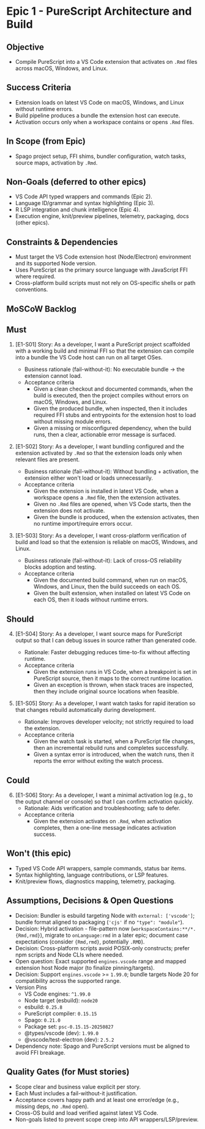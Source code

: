 # Epic 1 - PureScript Architecture and Build

## Objective
- Compile PureScript into a VS Code extension that activates on `.Rmd` files across macOS, Windows, and Linux.

## Success Criteria
- Extension loads on latest VS Code on macOS, Windows, and Linux without runtime errors.
- Build pipeline produces a bundle the extension host can execute.
- Activation occurs only when a workspace contains or opens `.Rmd` files.

## In Scope (from Epic)
- Spago project setup, FFI shims, bundler configuration, watch tasks, source maps, activation by `.Rmd`.

## Non-Goals (deferred to other epics)
- VS Code API typed wrappers and commands (Epic 2).
- Language ID/grammar and syntax highlighting (Epic 3).
- R LSP integration and chunk intelligence (Epic 4).
- Execution engine, knit/preview pipelines, telemetry, packaging, docs (other epics).

## Constraints & Dependencies
- Must target the VS Code extension host (Node/Electron) environment and its supported Node version.
- Uses PureScript as the primary source language with JavaScript FFI where required.
- Cross-platform build scripts must not rely on OS-specific shells or path conventions.

## MoSCoW Backlog

## Must
1) [E1-S01] Story: As a developer, I want a PureScript project scaffolded with a working build and minimal FFI so that the extension can compile into a bundle the VS Code host can run on all target OSes.
   - Business rationale (fail-without-it): No executable bundle -> the extension cannot load.
   - Acceptance criteria
     - Given a clean checkout and documented commands, when the build is executed, then the project compiles without errors on macOS, Windows, and Linux.
     - Given the produced bundle, when inspected, then it includes required FFI stubs and entrypoints for the extension host to load without missing module errors.
     - Given a missing or misconfigured dependency, when the build runs, then a clear, actionable error message is surfaced.

2) [E1-S02] Story: As a developer, I want bundling configured and the extension activated by `.Rmd` so that the extension loads only when relevant files are present.
   - Business rationale (fail-without-it): Without bundling + activation, the extension either won't load or loads unnecessarily.
   - Acceptance criteria
     - Given the extension is installed in latest VS Code, when a workspace opens a `.Rmd` file, then the extension activates.
     - Given no `.Rmd` files are opened, when VS Code starts, then the extension does not activate.
     - Given the bundle is produced, when the extension activates, then no runtime import/require errors occur.

3) [E1-S03] Story: As a developer, I want cross-platform verification of build and load so that the extension is reliable on macOS, Windows, and Linux.
   - Business rationale (fail-without-it): Lack of cross-OS reliability blocks adoption and testing.
   - Acceptance criteria
     - Given the documented build command, when run on macOS, Windows, and Linux, then the build succeeds on each OS.
     - Given the built extension, when installed on latest VS Code on each OS, then it loads without runtime errors.

## Should
4) [E1-S04] Story: As a developer, I want source maps for PureScript output so that I can debug issues in source rather than generated code.
   - Rationale: Faster debugging reduces time-to-fix without affecting runtime.
   - Acceptance criteria
     - Given the extension runs in VS Code, when a breakpoint is set in PureScript source, then it maps to the correct runtime location.
     - Given an exception is thrown, when stack traces are inspected, then they include original source locations when feasible.

5) [E1-S05] Story: As a developer, I want watch tasks for rapid iteration so that changes rebuild automatically during development.
   - Rationale: Improves developer velocity; not strictly required to load the extension.
   - Acceptance criteria
     - Given the watch task is started, when a PureScript file changes, then an incremental rebuild runs and completes successfully.
     - Given a syntax error is introduced, when the watch runs, then it reports the error without exiting the watch process.

## Could
6) [E1-S06] Story: As a developer, I want a minimal activation log (e.g., to the output channel or console) so that I can confirm activation quickly.
   - Rationale: Aids verification and troubleshooting; safe to defer.
   - Acceptance criteria
     - Given the extension activates on `.Rmd`, when activation completes, then a one-line message indicates activation success.

## Won't (this epic)
- Typed VS Code API wrappers, sample commands, status bar items.
- Syntax highlighting, language contributions, or LSP features.
- Knit/preview flows, diagnostics mapping, telemetry, packaging.

## Assumptions, Decisions & Open Questions
- Decision: Bundler is esbuild targeting Node with `external: ['vscode']`; bundle format aligned to packaging (`'cjs'` if no `"type": "module"`).
- Decision: Hybrid activation - file-pattern now (`workspaceContains:**/*.{Rmd,rmd}`), migrate to `onLanguage:rmd` in a later epic; document case expectations (consider `{Rmd,rmd}`, potentially `.RMD`).
- Decision: Cross-platform scripts avoid POSIX-only constructs; prefer npm scripts and Node CLIs where needed.
- Open question: Exact supported `engines.vscode` range and mapped extension host Node major (to finalize pinning/targets).
 - Decision: Support `engines.vscode` >= `1.99.0`; bundle targets Node 20 for compatibility across the supported range.
 - Version Pins
   - VS Code engines: `^1.99.0`
   - Node target (esbuild): `node20`
   - esbuild: `0.25.8`
   - PureScript compiler: `0.15.15`
   - Spago: `0.21.0`
   - Package set: `psc-0.15.15-20250827`
   - @types/vscode (dev): `1.99.0`
   - @vscode/test-electron (dev): `2.5.2`
- Dependency note: Spago and PureScript versions must be aligned to avoid FFI breakage.

## Quality Gates (for Must stories)
- Scope clear and business value explicit per story.
- Each Must includes a fail-without-it justification.
- Acceptance covers happy path and at least one error/edge (e.g., missing deps, no `.Rmd` open).
- Cross-OS build and load verified against latest VS Code.
- Non-goals listed to prevent scope creep into API wrappers/LSP/preview.

